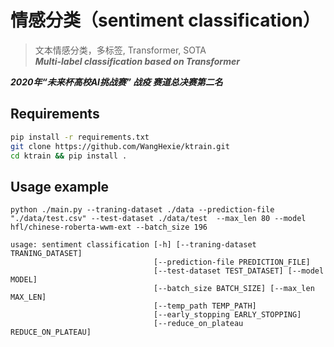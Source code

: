 # 情感分类（sentiment classification）
> 文本情感分类，多标签, Transformer, SOTA    
***Multi-label classification based on Transformer***      


***2020年“未来杯高校AI挑战赛” 战疫 赛道总决赛第二名***

## Requirements

```sh
pip install -r requirements.txt
git clone https://github.com/WangHexie/ktrain.git
cd ktrain && pip install .
```

## Usage example

```shell script
python ./main.py --traning-dataset ./data --prediction-file "./data/test.csv" --test-dataset ./data/test  --max_len 80 --model hfl/chinese-roberta-wwm-ext --batch_size 196
```

```shell script
usage: sentiment classification [-h] [--traning-dataset TRANING_DATASET]
                                [--prediction-file PREDICTION_FILE]
                                [--test-dataset TEST_DATASET] [--model MODEL]
                                [--batch_size BATCH_SIZE] [--max_len MAX_LEN]
                                [--temp_path TEMP_PATH]
                                [--early_stopping EARLY_STOPPING]
                                [--reduce_on_plateau REDUCE_ON_PLATEAU]

```






